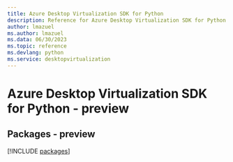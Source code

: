 ```yaml
---
title: Azure Desktop Virtualization SDK for Python
description: Reference for Azure Desktop Virtualization SDK for Python
author: lmazuel
ms.author: lmazuel
ms.data: 06/30/2023
ms.topic: reference
ms.devlang: python
ms.service: desktopvirtualization
---
```

# Azure Desktop Virtualization SDK for Python - preview
## Packages - preview
[!INCLUDE [packages](desktop-virtualization-index.md)]